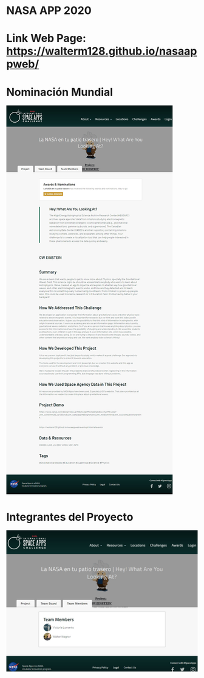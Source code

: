 # NASA APP 2020
# Link Web Page: https://walterm128.github.io/nasaappweb/

# Nominación Mundial
<img src="./NominacionMundial.jpg">

# Integrantes del Proyecto
<img src="./1.jpg">
